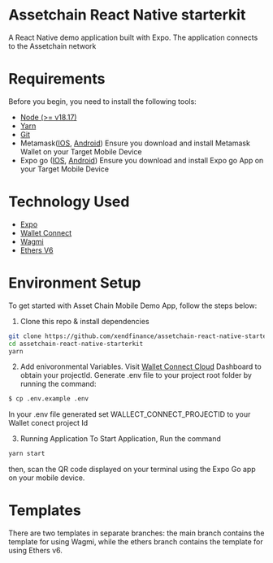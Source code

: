 # Assetchain React Native starterkit

A React Native demo application built with Expo. The application connects to the Assetchain network

# Requirements

Before you begin, you need to install the following tools:

- [Node (>= v18.17)](https://nodejs.org/en/download/)
- [Yarn](https://yarnpkg.com/getting-started/install)
- [Git](https://git-scm.com/downloads)
- Metamask([IOS](https://apps.apple.com/us/app/metamask-blockchain-wallet/id1438144202), [Android](https://play.google.com/store/apps/details?id=io.metamask&hl=en_US)) Ensure you download and install Metamask Wallet on your Target Mobile Device
- Expo go ([IOS](https://apps.apple.com/us/app/expo-go/id982107779), [Android](https://play.google.com/store/apps/details?id=host.exp.exponent&hl=en_US)) Ensure you download and install Expo go App on your Target Mobile Device

# Technology Used

- [Expo](https://docs.expo.dev/)
- [Wallet Connect](https://walletconnect.com/)
- [Wagmi](https://wagmi.sh/)
- [Ethers V6](https://docs.ethers.org/v6/)

# Environment Setup

To get started with Asset Chain Mobile Demo App, follow the steps below:

1. Clone this repo & install dependencies

```bash
git clone https://github.com/xendfinance/assetchain-react-native-starterkit.git
cd assetchain-react-native-starterkit
yarn
```

2. Add enivoronmental Variables.
   Visit [Wallet Connect Cloud](https://cloud.walletconnect.com/) Dashboard to obtain your projectId.
   Generate .env file to your project root folder by running the command:

```bash
$ cp .env.example .env
```

In your .env file generated set WALLECT_CONNECT_PROJECTID to your Wallet conect project Id

3. Running Application
   To Start Application, Run the command

```bash
yarn start
```

then, scan the QR code displayed on your terminal using the Expo Go app on your mobile device.

# Templates

There are two templates in separate branches: the main branch contains the template for using Wagmi, while the ethers branch contains the template for using Ethers v6.